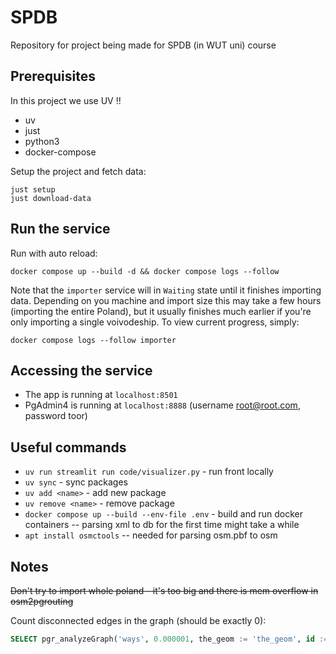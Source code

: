 # SPDB

Repository for project being made for SPDB (in WUT uni) course

## Prerequisites

In this project we use UV !!

- uv
- just
- python3
- docker-compose

Setup the project and fetch data:

```shell
just setup
just download-data
```

## Run the service

Run with auto reload:

```shell
docker compose up --build -d && docker compose logs --follow
```

Note that the `importer` service will in `Waiting` state until it finishes importing data. Depending on you machine and import size this may take a few hours (importing the entire Poland), but it usually finishes much earlier if you're only importing a single voivodeship. To view current progress, simply:

```shell
docker compose logs --follow importer
```

## Accessing the service

- The app is running at `localhost:8501`
- PgAdmin4 is running at `localhost:8888` (username root@root.com, password toor)

## Useful commands

- `uv run streamlit run code/visualizer.py` - run front locally
- `uv sync` - sync packages
- `uv add <name>` - add new package
- `uv remove <name>` - remove package
- `docker compose up --build --env-file .env` - build and run docker containers -- parsing xml to db for the first time might take a while
- `apt install osmctools` -- needed for parsing osm.pbf to osm

## Notes

~~Don't try to import whole poland - it's too big and there is mem overflow in osm2pgrouting~~

Count disconnected edges in the graph (should be exactly 0):

```sql
SELECT pgr_analyzeGraph('ways', 0.000001, the_geom := 'the_geom', id := 'gid');
```
